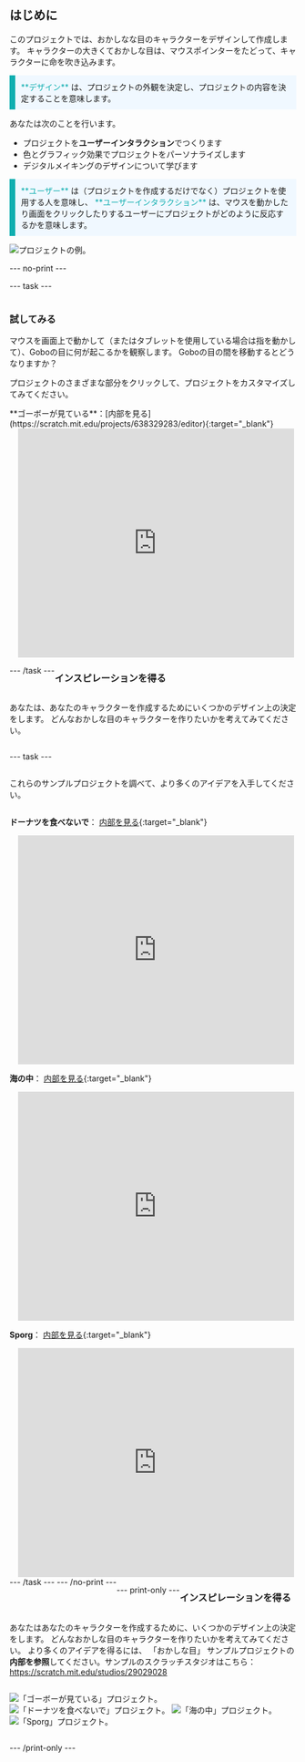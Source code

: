## はじめに

このプロジェクトでは、おかしなな目のキャラクターをデザインして作成します。 キャラクターの大きくておかしな目は、マウスポインターをたどって、キャラクターに命を吹き込みます。

<p style="border-left: solid; border-width:10px; border-color: #0faeb0; background-color: aliceblue; padding: 10px;">
<span style="color: #0faeb0">**デザイン**</span> は、プロジェクトの外観を決定し、プロジェクトの内容を決定することを意味します。 
</p>

あなたは次のことを行います。
+ プロジェクトを**ユーザーインタラクション**でつくります
+ 色とグラフィック効果でプロジェクトをパーソナライズします
+ デジタルメイキングのデザインについて学びます

<p style="border-left: solid; border-width:10px; border-color: #0faeb0; background-color: aliceblue; padding: 10px;">
<span style="color: #0faeb0">**ユーザー**</span> は（プロジェクトを作成するだけでなく）プロジェクトを使用する人を意味し、 <span style="color: #0faeb0">**ユーザーインタラクション**</span> は、マウスを動かしたり画面をクリックしたりするユーザーにプロジェクトがどのように反応するかを意味します。 
</p>

![プロジェクトの例。](images/showcase-line.png)

--- no-print ---

--- task ---

<div style="display: flex; flex-wrap: wrap">
<div style="flex-basis: 175px; flex-grow: 1">  

### 試してみる 

マウスを画面上で動かして（またはタブレットを使用している場合は指を動かして）、Goboの目に何が起こるかを観察します。 Goboの目の間を移動するとどうなりますか？ 
  
プロジェクトのさまざまな部分をクリックして、プロジェクトをカスタマイズしてみてください。

</div>
<div>
**ゴーボーが見ている**：[内部を見る](https://scratch.mit.edu/projects/638329283/editor){:target="_blank"}
<div class="scratch-preview" style="margin-left: 15px;">
  <iframe allowtransparency="true" width="485" height="402" src="https://scratch.mit.edu/projects/embed/638329283/?autostart=false" frameborder="0"></iframe>
</div>

</div>

--- /task ---

### インスピレーションを得る

あなたは、あなたのキャラクターを作成するためにいくつかのデザイン上の決定をします。 どんなおかしな目のキャラクターを作りたいかを考えてみてください。

--- task ---

これらのサンプルプロジェクトを調べて、より多くのアイデアを入手してください。

**ドーナツを食べないで**： [内部を見る](https://scratch.mit.edu/projects/638328097/editor){:target="_blank"}
<div class="scratch-preview" style="margin-left: 15px;">
  <iframe allowtransparency="true" width="485" height="402" src="https://scratch.mit.edu/projects/embed/638328097/?autostart=false" frameborder="0"></iframe>
</div>

**海の中**： [内部を見る](https://scratch.mit.edu/projects/638330437/editor){:target="_blank"}
<div class="scratch-preview" style="margin-left: 15px;">
  <iframe allowtransparency="true" width="485" height="402" src="https://scratch.mit.edu/projects/embed/638330437/?autostart=false" frameborder="0"></iframe>
</div>

**Sporg**： [内部を見る](https://scratch.mit.edu/projects/637216308/editor){:target="_blank"}
<div class="scratch-preview" style="margin-left: 15px;">
  <iframe allowtransparency="true" width="485" height="402" src="https://scratch.mit.edu/projects/embed/637216308/?autostart=false" frameborder="0"></iframe>
</div>
--- /task ---
--- /no-print ---

--- print-only ---

### インスピレーションを得る

あなたはあなたのキャラクターを作成するために、いくつかのデザイン上の決定をします。 どんなおかしな目のキャラクターを作りたいかを考えてみてください。 より多くのアイデアを得るには、 「おかしな目」 サンプルプロジェクトの**内部を参照**してください。サンプルのスクラッチスタジオはこちら：https://scratch.mit.edu/studios/29029028

![「ゴーボーが見ている」プロジェクト。](images/gobo-watching.png) ![「ドーナツを食べないで」プロジェクト。](images/dont-eat-donut.png) ![「海の中」プロジェクト。](images/under-the-sea.png) ![「Sporg」プロジェクト。](images/sporg.png)

--- /print-only ---

 
